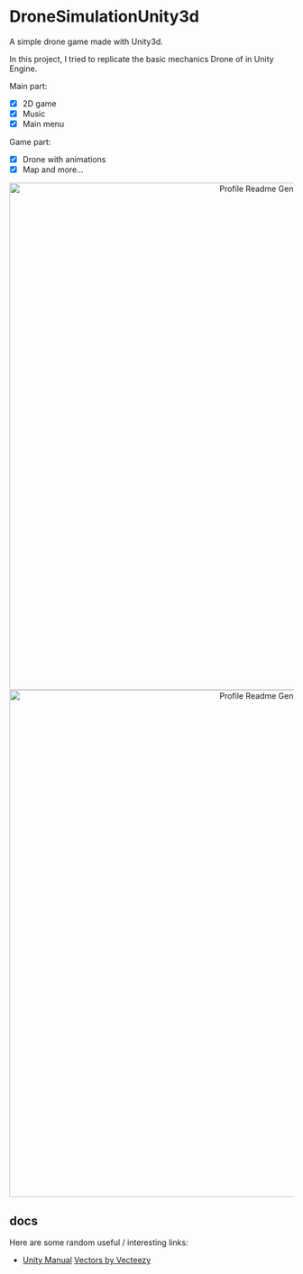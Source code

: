 # DroneSimulationUnity3d
 A simple drone game made with Unity3d.

In this project, I tried to replicate the basic mechanics Drone of  in Unity Engine.

Main part:
- [x] 2D game
- [x] Music
- [x] Main menu

Game part:
- [x] Drone with animations
- [x] Map
  and more... 

<div align="center" id="top">
  <img src="https://github.com/kadircangeyik/DroneSimulationUnity3d/blob/main/Assets/Screenshoots/1.PNG" width="900" alt="Profile Readme Generator" />
   <img src="https://github.com/kadircangeyik/DroneSimulationUnity3d/blob/main/Assets/Screenshoots/2.PNG" width="900" alt="Profile Readme Generator" />
  
</div>

## docs

Here are some random useful / interesting links:
- [Unity Manual](https://docs.unity3d.com/Manual/UnityManual.html)
<a href="https://www.vecteezy.com/free-vector/shopping">Vectors by Vecteezy</a>
